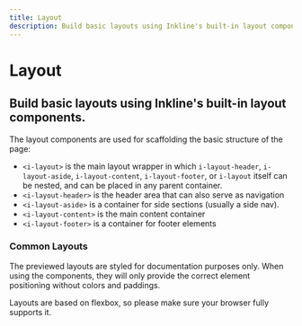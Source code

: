 ```yaml
---
title: Layout
description: Build basic layouts using Inkline's built-in layout components. 
---
```


<script setup>
import * as examples from '../examples';
</script>

# Layout

## Build basic layouts using Inkline's built-in layout components. 

The layout components are used for scaffolding the basic structure of the page:
- `<i-layout>` is the main layout wrapper in which `i-layout-header`, `i-layout-aside`, `i-layout-content`, `i-layout-footer`, or `i-layout` itself can be nested, and can be placed in any parent container.
- `<i-layout-header>` is the header area that can also serve as navigation
- `<i-layout-aside>` is a container for side sections (usually a side nav).
- `<i-layout-content>` is the main content container
- `<i-layout-footer>` is a container for footer elements

### Common Layouts

The previewed layouts are styled for documentation purposes only. When using the components, they will only 
provide the correct element positioning without colors and paddings.

Layouts are based on flexbox, so please make sure your browser fully supports it. 

<example type="layout" :component="examples.ILayoutContentHeader" :html="examples.ILayoutContentHeaderHTML"></example>

<example type="layout" :component="examples.ILayoutContentHeaderFooter" :html="examples.ILayoutContentHeaderFooterHTML"></example>

<example type="layout" :component="examples.ILayoutContentWithLeftAsideHeaderFooter" :html="examples.ILayoutContentWithLeftAsideHeaderFooterHTML"></example>

<example type="layout" :component="examples.ILayoutContentWithRightAsideHeaderFooter" :html="examples.ILayoutContentWithRightAsideHeaderFooterHTML" :css="examples.ILayoutWithAsideCSS"></example>

<example type="layout" :component="examples.ILayoutContentWithLeftAndRightAsidesHeaderFooter" :html="examples.ILayoutContentWithLeftAndRightAsidesHeaderFooterHTML" :css="examples.ILayoutWithAsideCSS"></example>

<example type="layout" :component="examples.ILayoutLeftAsideWithContentHeaderFooter" :html="examples.ILayoutLeftAsideWithContentHeaderFooterHTML" :css="examples.ILayoutWithAsideCSS"></example>

<example type="layout" :component="examples.ILayoutRightAsideWithContentHeaderFooter" :html="examples.ILayoutRightAsideWithContentHeaderFooterHTML" :css="examples.ILayoutWithAsideCSS"></example>

<example type="layout" :component="examples.ILayoutLeftAndRightAsidesWithContentHeaderFooter" :html="examples.ILayoutLeftAndRightAsidesWithContentHeaderFooterHTML" :css="examples.ILayoutWithAsideCSS"></example>
